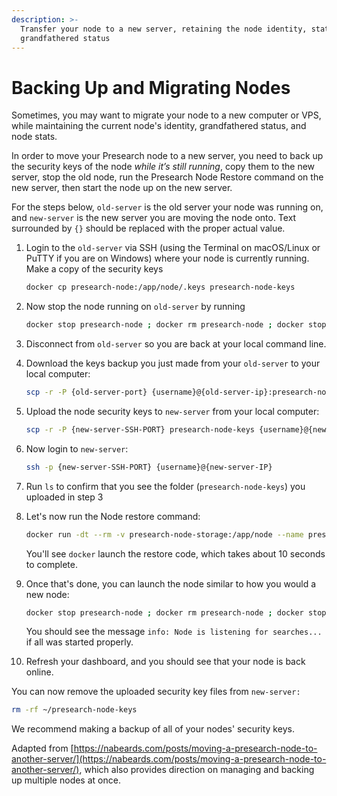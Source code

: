 ```yaml
---
description: >-
  Transfer your node to a new server, retaining the node identity, stats, and
  grandfathered status
---
```


# Backing Up and Migrating Nodes

Sometimes, you may want to migrate your node to a new computer or VPS, while maintaining the current node's identity, grandfathered status, and node stats.

In order to move your Presearch node to a new server, you need to back up the security keys of the node _while it’s still running_, copy them to the new server, stop the old node, run the Presearch Node Restore command on the new server, then start the node up on the new server.

For the steps below, `old-server` is the old server your node was running on, and `new-server` is the new server you are moving the node onto. Text surrounded by `{}` should be replaced with the proper actual value.

1.  Login to the `old-server` via SSH (using the Terminal on macOS/Linux or PuTTY if you are on Windows) where your node is currently running. Make a copy of the security keys

    ```bash
    docker cp presearch-node:/app/node/.keys presearch-node-keys
    ```
2.  Now stop the node running on `old-server` by running

    ```bash
    docker stop presearch-node ; docker rm presearch-node ; docker stop presearch-auto-updater ; docker rm presearch-auto-updater
    ```
3. Disconnect from `old-server` so you are back at your local command line.
4.  Download the keys backup you just made from your `old-server` to your local computer:

    ```bash
    scp -r -P {old-server-port} {username}@{old-server-ip}:presearch-node-keys ~/
    ```
5.  Upload the node security keys to `new-server` from your local computer:

    ```bash
    scp -r -P {new-server-SSH-PORT} presearch-node-keys {username}@{new-server-IP}:
    ```
6.  Now login to `new-server`:

    ```bash
    ssh -p {new-server-SSH-PORT} {username}@{new-server-IP}
    ```
7. Run `ls` to confirm that you see the folder (`presearch-node-keys`) you uploaded in step 3
8.  Let's now run the Node restore command:

    ```bash
    docker run -dt --rm -v presearch-node-storage:/app/node --name presearch-restore presearch/node ; docker cp presearch-node-keys/. presearch-restore:/app/node/.keys/ ; docker stop presearch-restore
    ```

    You'll see `docker` launch the restore code, which takes about 10 seconds to complete.
9.  Once that's done, you can launch the node similar to how you would a new node:

    ```bash
    docker stop presearch-node ; docker rm presearch-node ; docker stop presearch-auto-updater ; docker rm presearch-auto-updater ; docker run -d --name presearch-auto-updater --restart=unless-stopped -v /var/run/docker.sock:/var/run/docker.sock presearch/auto-updater --cleanup --interval 900 presearch-auto-updater presearch-node && docker pull presearch/node && docker run -dt --name presearch-node --restart=unless-stopped -v presearch-node-storage:/app/node presearch/node && sleep 10 && docker logs presearch-node
    ```

    You should see the message `info: Node is listening for searches...` if all was started properly.
10. Refresh your dashboard, and you should see that your node is back online.

You can now remove the uploaded security key files from `new-server:`

```bash
rm -rf ~/presearch-node-keys
```

We recommend making a backup of all of your nodes' security keys.



Adapted from [https://nabeards.com/posts/moving-a-presearch-node-to-another-server/](https://nabeards.com/posts/moving-a-presearch-node-to-another-server/), which also provides direction on managing and backing up multiple nodes at once.
